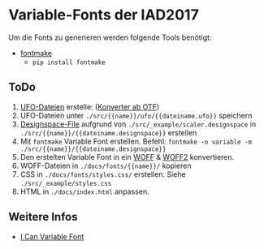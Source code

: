 # Variable-Fonts der IAD2017

Um die Fonts zu generieren werden folgende Tools benötigt:

* [fontmake](https://github.com/googlei18n/fontmake)
  * `pip install fontmake`

## ToDo
1. [UFO-Dateien](http://unifiedfontobject.org/) erstelle: ([Konverter ab OTF](https://everythingfonts.com/otf-to-ufo))
2. UFO-Dateien unter `./src/{{name}}/ufo/{{dateiname.ufo}}` speichern
3. [Designspace-File](https://github.com/LettError/designSpaceDocument) aufgrund von `./src/_example/scaler.designspace` in `./src/{{name}}/{{dateiname.designspace}}` erstellen
4. Mit `fontmake` Variable Font erstellen. Befehl: `fontmake -o variable -m ./src/{{name}}/{{dateiname.designspace}}`
5. Den erstelten Variable Font in ein [WOFF](https://everythingfonts.com/ttf-to-woff) & [WOFF2](https://everythingfonts.com/ttf-to-woff2) konvertieren.
6. WOFF-Dateien in `./docs/fonts/{{name}}/` kopieren
7. CSS in `./docs/fonts/styles.css/` erstellen. Siehe `./src/_example/styles.css`
8. HTML in `./docs/index.html` anpassen.

## Weitere Infos
* [I Can Variable Font](https://github.com/scribbletone/i-can-variable-font)
